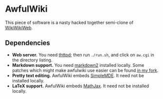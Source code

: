 # AwfulWiki

This piece of software is a nasty hacked together semi-clone of [WikiWikiWeb](http://wiki.c2.com).

## Dependencies

 * **Web server.** You need [thttpd](http://www.acme.com/software/thttpd/); then run `./run.sh`, and click on `aw.cgi` in the directory listing.
 * **Markdown support.** You need [markdown2](https://github.com/trentm/python-markdown2) installed locally. Some patches which might make awfulwiki use
   easier can be found [in my fork](https://github.com/aelzenaar/python-markdown2).
 * **Pretty text editing.** AwfulWiki embeds [SimpleMDE](https://github.com/sparksuite/simplemde-markdown-editor). It need not be installed locally.
 * **LaTeX support.** AwfulWiki embeds [MathJax](https://https://www.mathjax.org/). It need not be installed locally.
